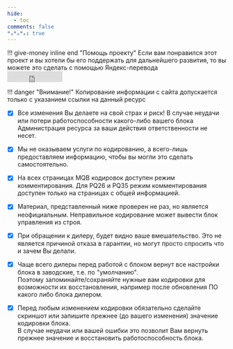 ```yaml
---
hide:
  - toc
comments: false
ᴴₒᴴₒᴴₒ: true
---
```

  
<style>
  .md-typeset h1,
  .md-content__button {
    display: none;
</style>

!!! give-money inline end "Помощь проекту"
    Если вам понравился этот проект и вы хотели бы его поддержать для дальнейшего развития, то вы можете это сделать 
    с помощью Яндекс-перевода  
    <iframe src="https://yoomoney.ru/quickpay/button-widget?targets=%D0%9F%D0%BE%D0%B4%D0%B4%D0%B5%D1%80%D0%B6%D0%BA%D0%B0%20%D0%BF%D1%80%D0%BE%D0%B5%D0%BA%D1%82%D0%B0%20vwcoding.ru&default-sum=100&button-text=11&yoomoney-payment-type=on&button-size=s&button-color=orange&successURL=vwcoding.ru&quickpay=small&account=4100110582992748&" width="127" height="25" frameborder="0" allowtransparency="true" scrolling="no"></iframe>

!!! danger "Внимание!"
    Копирование информации с сайта допускается только с указанием ссылки на данный ресурс

* [x] Все изменения Вы делаете на свой страх и риск! В случае неудачи или потери работоспособности какого-либо вашего блока Администрация ресурса за ваши действия ответственности не несет.  

* [x] Мы не оказываем услуги по кодированию, а всего-лишь предоставляем информацию, чтобы вы могли это сделать самостоятельно.  

* [x] На всех страницах MQB кодировок доступен режим комментирования. Для PQ26 и PQ35 режим комментирования доступен только на страницах с общей информацией.

* [x] Материал, представленный ниже проверен не раз, но является неофициальным. Неправильное кодирование может вывести блок управления из строя.

* [x] При обращении к дилеру, будет видно ваше вмешательство. Это не является причиной отказа в гарантии, но могут просто спросить что и зачем Вы делали.

* [x] Чаще всего дилеры перед работой с блоком вернут все настройки блока в заводские, т.е. по "умолчанию".  
Поэтому запоминайте/сохраняйте нужные вам кодировки для возможности их восстановления, например после обновления ПО какого либо блока дилером.

* [x] Перед любым изменением кодировки обязательно сделайте скриншот или запишите прежнее (до вашего изменения) значение кодировки блока.   
В случае неудачи или вашей ошибки это позволит Вам вернуть прежнее значение и восстановить работоспособность блока.
